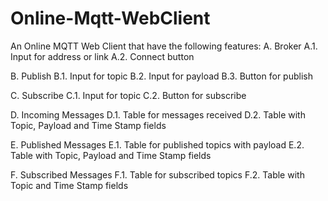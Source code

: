 # Online-Mqtt-WebClient
An Online MQTT Web Client that have the following features: 
A. Broker 
A.1. Input for address or link
A.2. Connect button

B. Publish
B.1. Input for topic
B.2. Input for payload
B.3. Button for publish

C. Subscribe
C.1. Input for topic
C.2. Button for subscribe

D. Incoming Messages
D.1. Table for messages received
D.2. Table with Topic, Payload and Time Stamp fields

E. Published Messages
E.1. Table for published topics with payload
E.2. Table with  Topic, Payload and Time Stamp fields

F. Subscribed Messages
F.1. Table for subscribed topics
F.2. Table with  Topic and Time Stamp fields


